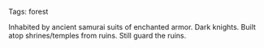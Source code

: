 Tags: forest

Inhabited by ancient samurai suits of enchanted armor. Dark knights. Built atop shrines/temples from ruins. Still guard the ruins.